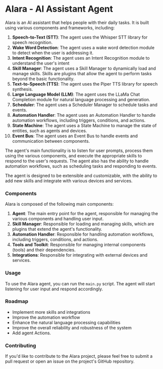 # Alara - AI Assistant Agent

Alara is an AI assistant that helps people with their daily tasks. It is built using various components and frameworks, including:

1. **Speech-to-Text (STT)**: The agent uses the Whisper STT library for speech recognition.
2. **Wake Word Detection**: The agent uses a wake word detection module to detect when the user is addressing it.
3. **Intent Recognition**: The agent uses an Intent Recognition module to understand the user's intent
4. **Skill Manager**: The agent uses a Skill Manager to dynamically load and manage skills. Skills are plugins that allow the agent to perform tasks beyond the basic functionality.
5. **Text-to-Speech (TTS)**: The agent uses the Piper TTS library for speech synthesis.
6. **Large Language Model (LLM)**: The agent uses the LLaMa Chat Completion module for natural language processing and generation.
10. **Scheduler**: The agent uses a Scheduler Manager to schedule tasks and events.
11. **Automation Handler**: The agent uses an Automation Handler to handle automation workflows, including triggers, conditions, and actions.
12. **State Machine**: The agent uses a State Machine to manage the state of entities, such as agents and devices.
13. **Event Bus**: The agent uses an Event Bus to handle events and communication between components.

The agent's main functionality is to listen for user prompts, process them using the various components, and execute the appropriate skills to respond to the user's requests. The agent also has the ability to handle automation workflows, such as scheduling tasks and responding to events.

The agent is designed to be extensible and customizable, with the ability to add new skills and integrate with various devices and services.

### Components
Alara is composed of the following main components:

1. **Agent**: The main entry point for the agent, responsible for managing the various components and handling user input.
2. **Skill Manager**: Responsible for loading and managing skills, which are plugins that extend the agent's functionality.
3. **Automation Handler**: Responsible for handling automation workflows, including triggers, conditions, and actions.
4. **Tools and Toolkit**: Responsible for managing internal components (tools) and their dependencies.
5. **Integrations**: Responsible for integrating with external devices and services.

### Usage

To use the Alara agent, you can run the `main.py` script. The agent will start listening for user input and respond accordingly.

### Roadmap

- Implement more skills and integrations
- Improve the automation workflow
- Enhance the natural language processing capabilities
- Improve the overall reliability and robustness of the system
- Add agent Actions.

### Contributing
If you'd like to contribute to the Alara project, please feel free to submit a pull request or open an issue on the project's GitHub repository.

